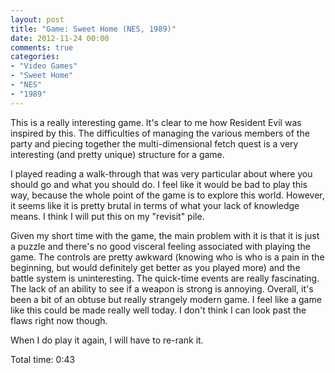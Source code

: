 ```yaml
---
layout: post
title: "Game: Sweet Home (NES, 1989)"
date: 2012-11-24 00:00
comments: true
categories:
- "Video Games"
- "Sweet Home"
- "NES"
- "1989"
---
```


This is a really interesting game. It's clear to me how Resident
Evil was inspired by this. The difficulties of managing the
various members of the party and piecing together the
multi-dimensional fetch quest is a very interesting (and pretty
unique) structure for a game.

I played reading a walk-through that was very particular about
where you should go and what you should do. I feel like it would
be bad to play this way, because the whole point of the game is
to explore this world. However, it seems like it is pretty brutal
in terms of what your lack of knowledge means. I think I will put
this on my "revisit" pile.

Given my short time with the game, the main problem with it is
that it is just a puzzle and there's no good visceral feeling
associated with playing the game. The controls are pretty awkward
(knowing who is who is a pain in the beginning, but would
definitely get better as you played more) and the battle system is
uninteresting. The quick-time events are really fascinating. The
lack of an ability to see if a weapon is strong is
annoying. Overall, it's been a bit of an obtuse but really
strangely modern game. I feel like a game like this could be made
really well today. I don't think I can look past the flaws right
now though.

When I do play it again, I will have to re-rank it.

Total time: 0:43
